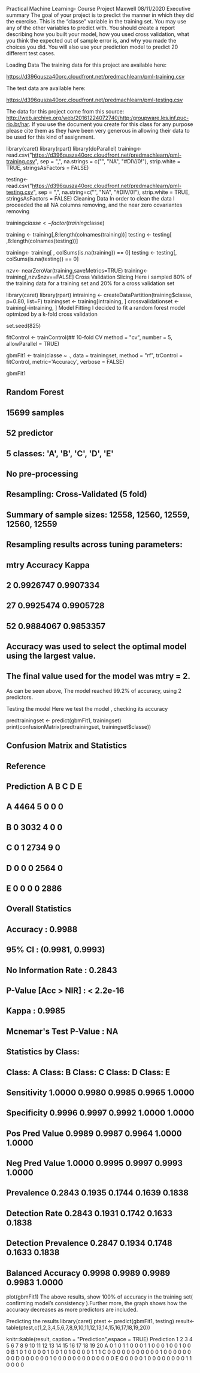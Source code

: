 Practical Machine Learning- Course Project
Maxwell
08/11/2020
Executive summary
The goal of your project is to predict the manner in which they did the exercise. This is the “classe” variable in the training set. You may use any of the other variables to predict with. You should create a report describing how you built your model, how you used cross validation, what you think the expected out of sample error is, and why you made the choices you did. You will also use your prediction model to predict 20 different test cases.

Loading Data
The training data for this project are available here:

https://d396qusza40orc.cloudfront.net/predmachlearn/pml-training.csv

The test data are available here:

https://d396qusza40orc.cloudfront.net/predmachlearn/pml-testing.csv

The data for this project come from this source: http://web.archive.org/web/20161224072740/http:/groupware.les.inf.puc-rio.br/har. If you use the document you create for this class for any purpose please cite them as they have been very generous in allowing their data to be used for this kind of assignment.

library(caret)
library(rpart)
library(doParallel)
training<- read.csv("https://d396qusza40orc.cloudfront.net/predmachlearn/pml-training.csv", 
                      sep = ",", na.strings = c("", "NA", "#DIV/0!"), strip.white = TRUE, stringsAsFactors = FALSE)

testing<- read.csv("https://d396qusza40orc.cloudfront.net/predmachlearn/pml-testing.csv", 
                    sep = ",", na.string=c("", "NA", "#DIV/0!"), strip.white = TRUE, stringsAsFactors = FALSE)
Cleaning Data
In order to clean the data I proceeded the all NA columns removing, and the near zero covariantes removing

training$classe<-factor(training$classe)

training <- training[,8:length(colnames(training))]
testing <- testing[ ,8:length(colnames(testing))]

training<- training[ , colSums(is.na(training)) == 0] 
testing <- testing[, colSums(is.na(testing)) == 0] 

nzv<- nearZeroVar(training,saveMetrics=TRUE)
training<- training[,nzv$nzv==FALSE]
Cross Validation Slicing
Here i sampled 80% of the training data for a training set and 20% for a cross validation set

library(caret)
library(rpart)
intraining <- createDataPartition(training$classe, p=0.80, list=F)
trainingset <- training[intraining, ]
crossvalidationset <- training[-intraining, ]
Model Fitting
I decided to fit a random forest model optmized by a k-fold cross validation

set.seed(825)

fitControl <- trainControl(## 10-fold CV
                           method = "cv",
                           number = 5,
                            allowParallel = TRUE)


gbmFit1 <- train(classe ~ ., data = trainingset, 
                 method = "rf", 
                 trControl = fitControl,
                  metric='Accuracy',
                 verbose = FALSE)



gbmFit1
## Random Forest 
## 
## 15699 samples
##    52 predictor
##     5 classes: 'A', 'B', 'C', 'D', 'E' 
## 
## No pre-processing
## Resampling: Cross-Validated (5 fold) 
## Summary of sample sizes: 12558, 12560, 12559, 12560, 12559 
## Resampling results across tuning parameters:
## 
##   mtry  Accuracy   Kappa    
##    2    0.9926747  0.9907334
##   27    0.9925474  0.9905728
##   52    0.9884067  0.9853357
## 
## Accuracy was used to select the optimal model using the largest value.
## The final value used for the model was mtry = 2.
As can be seen above, The model reached 99.2% of accuracy, using 2 predictors.

Testing the model
Here we test the model , checking its accuracy

predtrainingset <- predict(gbmFit1, trainingset)
print(confusionMatrix(predtrainingset, trainingset$classe))
## Confusion Matrix and Statistics
## 
##           Reference
## Prediction    A    B    C    D    E
##          A 4464    5    0    0    0
##          B    0 3032    4    0    0
##          C    0    1 2734    9    0
##          D    0    0    0 2564    0
##          E    0    0    0    0 2886
## 
## Overall Statistics
##                                           
##                Accuracy : 0.9988          
##                  95% CI : (0.9981, 0.9993)
##     No Information Rate : 0.2843          
##     P-Value [Acc > NIR] : < 2.2e-16       
##                                           
##                   Kappa : 0.9985          
##                                           
##  Mcnemar's Test P-Value : NA              
## 
## Statistics by Class:
## 
##                      Class: A Class: B Class: C Class: D Class: E
## Sensitivity            1.0000   0.9980   0.9985   0.9965   1.0000
## Specificity            0.9996   0.9997   0.9992   1.0000   1.0000
## Pos Pred Value         0.9989   0.9987   0.9964   1.0000   1.0000
## Neg Pred Value         1.0000   0.9995   0.9997   0.9993   1.0000
## Prevalence             0.2843   0.1935   0.1744   0.1639   0.1838
## Detection Rate         0.2843   0.1931   0.1742   0.1633   0.1838
## Detection Prevalence   0.2847   0.1934   0.1748   0.1633   0.1838
## Balanced Accuracy      0.9998   0.9989   0.9989   0.9983   1.0000
plot(gbmFit1)
 The above results, show 100% of accuracy in the training set( confirming model’s consistency ).Further more, the graph shows how the accuracy decreases as more predictors are included.

Predicting the results
library(caret)
ptest <- predict(gbmFit1, testing)
result<- table(ptest,c(1,2,3,4,5,6,7,8,9,10,11,12,13,14,15,16,17,18,19,20))


knitr::kable(result, caption = "Prediction",espace = TRUE)
Prediction
1	2	3	4	5	6	7	8	9	10	11	12	13	14	15	16	17	18	19	20
A	0	1	0	1	1	0	0	0	1	1	0	0	0	1	0	0	1	0	0	0
B	1	0	1	0	0	0	0	1	0	0	1	0	1	0	0	0	0	1	1	1
C	0	0	0	0	0	0	0	0	0	0	0	1	0	0	0	0	0	0	0	0
D	0	0	0	0	0	0	1	0	0	0	0	0	0	0	0	0	0	0	0	0
E	0	0	0	0	0	1	0	0	0	0	0	0	0	0	1	1	0	0	0	0
